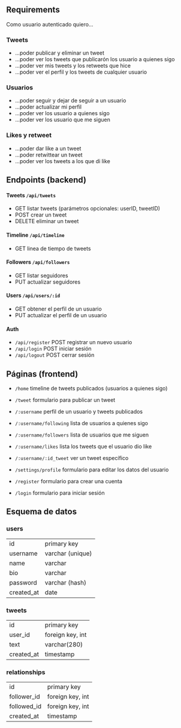## Requirements

Como usuario autenticado quiero...

### Tweets
- ...poder publicar y eliminar un tweet
- ...poder ver los tweets que publicarón los usuario a quienes sigo
- ...poder ver mis tweets y los retweets que hice
- ...poder ver el perfil y los tweets de cualquier usuario

### Usuarios
- ...poder seguir y dejar de seguir a un usuario
- ...poder actualizar mi perfil
- ...poder ver los usuario a quienes sigo
- ...poder ver los usuario que me siguen

### Likes y retweet
- ...poder dar like a un tweet
- ...poder retwittear un tweet
- ...poder ver los tweets a los que di like

## Endpoints (backend)

#### Tweets `/api/tweets`

- GET listar tweets (parámetros opcionales: userID, tweetID)
- POST crear un tweet
- DELETE eliminar un tweet

#### Timeline `/api/timeline`

- GET linea de tiempo de tweets

#### Followers `/api/followers`

- GET listar seguidores
- PUT actualizar seguidores

#### Users `/api/users/:id`

- GET obtener el perfil de un usuario
- PUT actualizar el perfil de un usuario

#### Auth
- `/api/register` POST registrar un nuevo usuario
- `/api/login` POST iniciar sesión
- `/api/logout` POST cerrar sesión


## Páginas (frontend)

- `/home` timeline de tweets publicados (usuarios a quienes sigo)

- `/tweet` formulario para publicar un tweet

- `/:username` perfil de un usuario y tweets publicados

- `/:username/following` lista de usuarios a quienes sigo

- `/:username/followers` lista de usuarios que me siguen

- `/:username/likes` lista los tweets que el usuario dio like

- `/:username/:id_tweet` ver un tweet específico

- `/settings/profile` formulario para editar los datos del usuario

- `/register` formulario para crear una cuenta

- `/login` formulario para iniciar sesión

## Esquema de datos

### users

|||
| ------------- |------------|
| id          | primary key  |
| username    | varchar (unique) |
| name        | varchar      |
| bio         | varchar      |
| password    | varchar (hash) |
| created_at  | date         |

### tweets

|||
| ------------- |------------|
| id          | primary key  |
| user_id     | foreign key, int |
| text        | varchar(280) |
| created_at  | timestamp    |

### relationships
|||
| ------------- |------------|
| id          | primary key  |
| follower_id     | foreign key, int |
| followed_id     | foreign key, int |
| created_at  | timestamp    |
